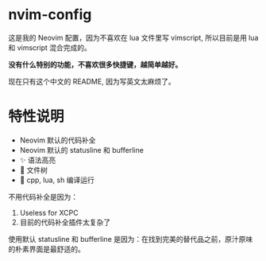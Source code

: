 # nvim-config

这是我的 Neovim 配置，因为不喜欢在 lua 文件里写 vimscript, 所以目前是用 lua 和 vimscript 混合完成的。

**没有什么特别的功能，不喜欢很多快捷键，越简单越好。**

现在只有这个中文的 README, 因为写英文太麻烦了。

# 特性说明

- Neovim 默认的代码补全 
- Neovim 默认的 statusline 和 bufferline 
- ✨ 语法高亮
- 🌲 文件树
- 🚀 cpp, lua, sh 编译运行

不用代码补全是因为：
1. Useless for XCPC
2. 目前的代码补全插件太复杂了

使用默认 statusline 和 bufferline 是因为：在找到完美的替代品之前，原汁原味的朴素界面是最舒适的。


